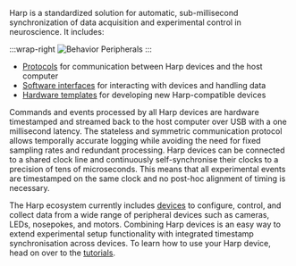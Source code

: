 Harp is a standardized solution for automatic, sub-millisecond synchronization of data acquisition and experimental control in neuroscience. It includes:

:::wrap-right
![Behavior Peripherals](~/images/behavior-peripherals.jpg)
:::

  - [Protocols](./protocol.md) for communication between Harp devices and the host computer
  - [Software interfaces](./interface.md) for interacting with devices and handling data
  - [Hardware templates](./devices.md) for developing new Harp-compatible devices

Commands and events processed by all Harp devices are hardware timestamped and streamed back to the host computer over USB with a one millisecond latency. The stateless and symmetric communication protocol allows temporally accurate logging while avoiding the need for fixed sampling rates and redundant processing. Harp devices can be connected to a shared clock line and continuously self-synchronise their clocks to a precision of tens of microseconds. This means that all experimental events are timestamped on the same clock and no post-hoc alignment of timing is necessary.

The Harp ecosystem currently includes [devices](../devices-page/) to configure, control, and collect data from a wide range of peripheral devices such as cameras, LEDs, nosepokes, and motors. Combining Harp devices is an easy way to extend experimental setup functionality with integrated timestamp synchronisation across devices. To learn how to use your Harp device, head on over to the [tutorials](../tutorials/tutorials.md).
